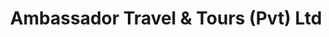 ---
title: "Ambassador Travel & Tours (Pvt) Ltd"
url: /lahore/ambassador-travel-und-tours-pvt-ltd/
shop: Reisebüro
---